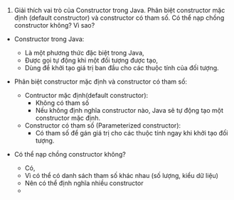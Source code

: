 1. Giải thích vai trò của Constructor trong Java. Phân biệt constructor mặc định (default 
constructor) và constructor có tham số. Có thể nạp chồng constructor không? Vì sao?

* Constructor trong Java:
    - Là một phương thức đặc biệt trong Java,
    - Được gọi tự động khi một đối tượng được tạo,
    - Dùng để khởi tạo giá trị ban đầu cho các thuộc tính của đối tượng.

* Phân biệt constructor mặc định và constructor có tham số:
    - Contructor mặc định(default constructor):
        + Không có tham số
        + Nếu không định nghĩa constructor nào, Java sẽ tự động tạo một constructor mặc định.
    - Constructor có tham số  (Parameterized constructor):
        + Có tham số để gán giá trị cho các thuộc tính ngay khi khởi tạo đối tượng.
       
* Có thể nạp chồng constructor không?
    - Có, 
    - Vì có thể có danh sách tham số khác nhau (số lượng, kiểu dữ liệu)
    - Nên có thể định nghĩa nhiều constructor 
    -        